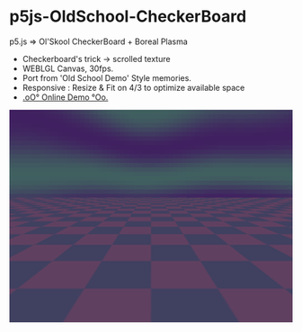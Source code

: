 # p5js-OldSchool-CheckerBoard
p5.js => Ol'Skool CheckerBoard + Boreal Plasma

+ Checkerboard's trick -> scrolled texture
+ WEBLGL Canvas, 30fps.
+ Port from 'Old School Demo' Style memories.
+ Responsive : Resize & Fit on 4/3 to optimize available space
+ [.oO° Online Demo °Oo.](https://captainfurax.github.io/p5js-OldSchool-CheckerBoard/)

![Ol'Skool](https://github.com/CaptainFurax/p5js-OldSchool-CheckerBoard/blob/main/CPT2204072014-840x630.png)
